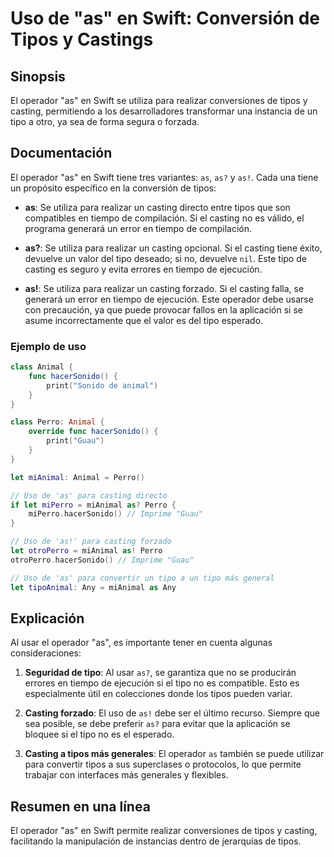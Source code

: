 <!--
Meta Description: # Uso de "as" en Swift: Conversión de Tipos y Castings ## Sinopsis El operador "as" en Swift se utiliza para realizar conversiones de tipos y casting,...
Meta Keywords: casting, tipos, para, tipo, que
-->

# Uso de "as" en Swift: Conversión de Tipos y Castings

## Sinopsis
El operador "as" en Swift se utiliza para realizar conversiones de tipos y casting, permitiendo a los desarrolladores transformar una instancia de un tipo a otro, ya sea de forma segura o forzada.

## Documentación
El operador "as" en Swift tiene tres variantes: `as`, `as?` y `as!`. Cada una tiene un propósito específico en la conversión de tipos:

- **as**: Se utiliza para realizar un casting directo entre tipos que son compatibles en tiempo de compilación. Si el casting no es válido, el programa generará un error en tiempo de compilación.
  
- **as?**: Se utiliza para realizar un casting opcional. Si el casting tiene éxito, devuelve un valor del tipo deseado; si no, devuelve `nil`. Este tipo de casting es seguro y evita errores en tiempo de ejecución.
  
- **as!**: Se utiliza para realizar un casting forzado. Si el casting falla, se generará un error en tiempo de ejecución. Este operador debe usarse con precaución, ya que puede provocar fallos en la aplicación si se asume incorrectamente que el valor es del tipo esperado.

### Ejemplo de uso
```swift
class Animal {
    func hacerSonido() {
        print("Sonido de animal")
    }
}

class Perro: Animal {
    override func hacerSonido() {
        print("Guau")
    }
}

let miAnimal: Animal = Perro()

// Uso de 'as' para casting directo
if let miPerro = miAnimal as? Perro {
    miPerro.hacerSonido() // Imprime "Guau"
}

// Uso de 'as!' para casting forzado
let otroPerro = miAnimal as! Perro
otroPerro.hacerSonido() // Imprime "Guau"

// Uso de 'as' para convertir un tipo a un tipo más general
let tipoAnimal: Any = miAnimal as Any
```

## Explicación
Al usar el operador "as", es importante tener en cuenta algunas consideraciones:

1. **Seguridad de tipo**: Al usar `as?`, se garantiza que no se producirán errores en tiempo de ejecución si el tipo no es compatible. Esto es especialmente útil en colecciones donde los tipos pueden variar.

2. **Casting forzado**: El uso de `as!` debe ser el último recurso. Siempre que sea posible, se debe preferir `as?` para evitar que la aplicación se bloquee si el tipo no es el esperado.

3. **Casting a tipos más generales**: El operador `as` también se puede utilizar para convertir tipos a sus superclases o protocolos, lo que permite trabajar con interfaces más generales y flexibles.

## Resumen en una línea
El operador "as" en Swift permite realizar conversiones de tipos y casting, facilitando la manipulación de instancias dentro de jerarquías de tipos.